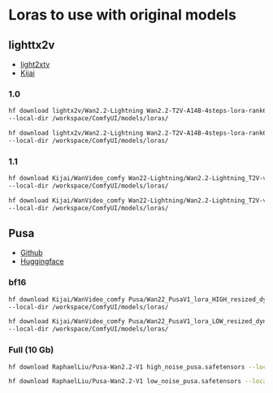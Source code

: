 # Loras to use with original models

## lighttx2v

- [light2xtv](https://huggingface.co/lightx2v)
- [Kijai](https://huggingface.co/Kijai/WanVideo_comfy/tree/main/Wan22-Lightning)

### 1.0

```bash
hf download lightx2v/Wan2.2-Lightning Wan2.2-T2V-A14B-4steps-lora-rank64-Seko-V1/low_noise_model.safetensors \
--local-dir /workspace/ComfyUI/models/loras/

hf download lightx2v/Wan2.2-Lightning Wan2.2-T2V-A14B-4steps-lora-rank64-Seko-V1/high_noise_model.safetensors \
--local-dir /workspace/ComfyUI/models/loras/
```

### 1.1

```bash
hf download Kijai/WanVideo_comfy Wan22-Lightning/Wan2.2-Lightning_T2V-v1.1-A14B-4steps-lora_HIGH_fp16.safetensors \
--local-dir /workspace/ComfyUI/models/loras/

hf download Kijai/WanVideo_comfy Wan22-Lightning/Wan2.2-Lightning_T2V-v1.1-A14B-4steps-lora_LOW_fp16.safetensors \
--local-dir /workspace/ComfyUI/models/loras/
```

## Pusa

- [Github](https://github.com/Yaofang-Liu/Pusa-VidGen)
- [Huggingface](https://huggingface.co/RaphaelLiu/Pusa-Wan2.2-V1)

### bf16

```bash
hf download Kijai/WanVideo_comfy Pusa/Wan22_PusaV1_lora_HIGH_resized_dynamic_avg_rank_98_bf16.safetensors \
--local-dir /workspace/ComfyUI/models/loras/

hf download Kijai/WanVideo_comfy Pusa/Wan22_PusaV1_lora_LOW_resized_dynamic_avg_rank_98_bf16.safetensors \
--local-dir /workspace/ComfyUI/models/loras/
```

### Full (10 Gb)

```bash
hf download RaphaelLiu/Pusa-Wan2.2-V1 high_noise_pusa.safetensors --local-dir=/workspace/ComfyUI/models/loras

hf download RaphaelLiu/Pusa-Wan2.2-V1 low_noise_pusa.safetensors --local-dir=/workspace/ComfyUI/models/loras
```